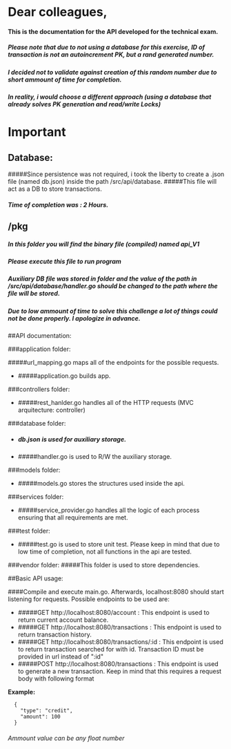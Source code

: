 # Dear colleagues,

#### This is the documentation for the API developed for the technical exam.

##### Please note that due to not using a database for this exercise, ID of transaction is not an autoincrement PK, but a rand generated number.
##### I decided not to validate against creation of this random number due to short ammount of time for completion.
##### In reality, i would choose a different approach (using a database that already solves PK generation and read/write Locks)
# Important 
## Database: 
#####Since persistence was not required, i took the liberty to create a .json file (named db.json) inside the path /src/api/database. 
#####This file will act as a DB to store transactions.

##### Time of completion was : 2 Hours.

## /pkg
##### In this folder you will find the binary file (compiled) named api_V1
##### Please execute this file to run program
##### Auxiliary DB file was stored in folder and the value of the path in /src/api/database/handler.go should be changed to the path where the file will be stored.
##### Due to low ammount of time to solve this challenge a lot of things could not be done properly. I apologize in advance.

##API documentation:

###application folder:

#####url_mapping.go maps all of the endpoints for the possible requests.
- #####application.go builds app.

###controllers folder:
- #####rest_hanlder.go handles all of the HTTP requests (MVC arquitecture: controller)

###database folder: 
- ##### db.json is used for auxiliary storage.
- #####handler.go is used to R/W the auxiliary storage.

###models folder:
- #####models.go stores the structures used inside the api.

###services folder:
- #####service_provider.go handles all the logic of each process ensuring that all requirements are met.

###test folder:
- #####test.go is used to store unit test. Please keep in mind that due to low time of completion, not all functions in the api are tested.

###vendor folder:
#####This folder is used to store dependencies.

##Basic API usage:

####Compile and execute main.go. Afterwards, localhost:8080 should start listening for requests. Possible endpoints to be used are:

- #####GET http://localhost:8080/account : This endpoint is used to return current account balance.
- #####GET http://localhost:8080/transactions : This endpoint is used to return transaction history.
- #####GET http://localhost:8080/transactions/:id : This endpoint is used to return transaction searched for with id. Transaction ID must be provided in url instead of ":id"
- #####POST http://localhost:8080/transactions : This endpoint is used to generate a new transaction. Keep in mind that this requires a request body with following format

**Example:**

      {
        "type": "credit",
        "amount": 100
      }
  
  ###### Ammount value can be any float number